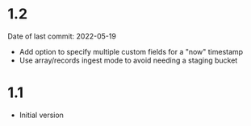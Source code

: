 # 1.2
Date of last commit: 2022-05-19

* Add option to specify multiple custom fields for a "now" timestamp
* Use array/records ingest mode to avoid needing a staging bucket

# 1.1

* Initial version